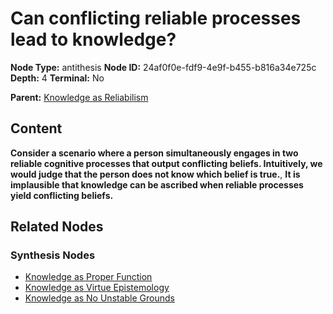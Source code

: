 # Can conflicting reliable processes lead to knowledge?

**Node Type:** antithesis
**Node ID:** 24af0f0e-fdf9-4e9f-b455-b816a34e725c
**Depth:** 4
**Terminal:** No

**Parent:** [Knowledge as Reliabilism](knowledge-as-reliabilism-synthesis-dda11fa1-d057-46ff-9bfb-405b79a61c3b.md)

## Content

**Consider a scenario where a person simultaneously engages in two reliable cognitive processes that output conflicting beliefs. Intuitively, we would judge that the person does not know which belief is true.**, **It is implausible that knowledge can be ascribed when reliable processes yield conflicting beliefs.**

## Related Nodes

### Synthesis Nodes

- [Knowledge as Proper Function](knowledge-as-proper-function-synthesis-2af2168c-fb19-42be-a3df-d1075a125544.md)
- [Knowledge as Virtue Epistemology](knowledge-as-virtue-epistemology-synthesis-14a37c4c-e8b8-4e23-a37f-95de9d4c76d5.md)
- [Knowledge as No Unstable Grounds](knowledge-as-no-unstable-grounds-synthesis-67d85ca0-30bd-4e08-b25a-a2a404d076e2.md)
